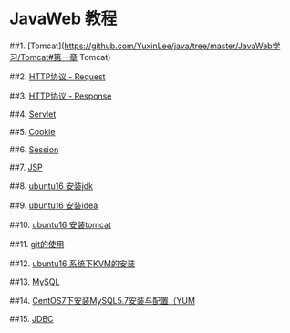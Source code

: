 # JavaWeb 教程

##1. [Tomcat](https://github.com/YuxinLee/java/tree/master/JavaWeb学习/Tomcat#第一章 Tomcat)

##2. [HTTP协议 - Request](https://github.com/YuxinLee/java/tree/master/JavaWeb学习/Tomcat)

##3. [HTTP协议 - Response](https://github.com/YuxinLee/java/tree/master/JavaWeb学习/Tomcat)

##4.  [Servlet](https://github.com/YuxinLee/java/tree/master/JavaWeb学习/Tomcat)

##5.  [Cookie](https://github.com/YuxinLee/java/tree/master/JavaWeb学习/Tomcat)

##6.  [Session](https://github.com/YuxinLee/java/tree/master/JavaWeb学习/Tomcat)

##7.  [JSP](https://github.com/YuxinLee/java/tree/master/JavaWeb学习/Tomcat)

##8.  [ubuntu16 安装jdk](https://github.com/YuxinLee/java/tree/master/JavaWeb学习/Tomcat)

##9.  [ubuntu16 安装idea](https://github.com/YuxinLee/java/tree/master/JavaWeb学习/Tomcat)

##10.  [ubuntu16 安装tomcat](https://github.com/YuxinLee/java/tree/master/JavaWeb学习/Tomcat)

##11. [git的使用](https://github.com/YuxinLee/java/tree/master/JavaWeb学习/Tomcat)

##12.  [ubuntu16 系统下KVM的安装](https://github.com/YuxinLee/java/tree/master/JavaWeb学习/JDBC)

##13.  [MySQL](https://github.com/YuxinLee/java/tree/master/JavaWeb学习/JDBC)

##14.  [CentOS7下安装MySQL5.7安装与配置（YUM](https://github.com/YuxinLee/java/tree/master/JavaWeb学习/JDBC)

##15.  [JDBC](https://github.com/YuxinLee/java/tree/master/JavaWeb学习/JDBC)




